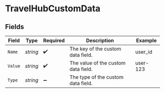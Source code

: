 # TravelHubCustomData


## Fields

| Field                               | Type                                | Required                            | Description                         | Example                             |
| ----------------------------------- | ----------------------------------- | ----------------------------------- | ----------------------------------- | ----------------------------------- |
| `Name`                              | *string*                            | :heavy_check_mark:                  | The key of the custom data field.   | user_id                             |
| `Value`                             | *string*                            | :heavy_check_mark:                  | The value of the custom data field. | user-123                            |
| `Type`                              | *string*                            | :heavy_minus_sign:                  | The type of the custom data field.  |                                     |